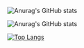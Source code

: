 ![Anurag's GitHub stats](https://github-readme-stats.vercel.app/api?username=amirrahimii&show_icons=true&theme=synthwave)

![Anurag's GitHub stats](https://github-readme-stats.vercel.app/api?username=amirrahimii&show_icons=true&theme=tokyonight)

[![Top Langs](https://github-readme-stats.vercel.app/api/top-langs/?username=amirrahimii&layout=compact)](https://github.com/amirrahimii)
